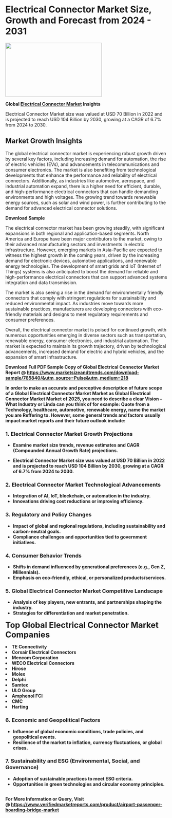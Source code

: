 <H1>Electrical Connector Market Size, Growth and Forecast from 2024 - 2031</H1><img class="aligncenter size-medium wp-image-584254" src="https://thirdeyenews.in/wp-content/uploads/2024/09/Global-Market-Research-300x168.jpeg" alt="" width="300" height="168" /><p><strong>Global&nbsp;<a href="https://www.marketsizeandtrends.com/download-sample/765840/&amp;utm_source=Pulse&amp;utm_medium=218">Electrical Connector Market</a> Insights</strong></p><p>Electrical Connector Market size was valued at USD 70 Billion in 2022 and is projected to reach USD 104 Billion by 2030, growing at a CAGR of 6.7% from 2024 to 2030.</p><p><h2>Market Growth Insights</h2> <p>The global electrical connector market is experiencing robust growth driven by several key factors, including increasing demand for automation, the rise of electric vehicles (EVs), and advancements in telecommunications and consumer electronics. The market is also benefiting from technological developments that enhance the performance and reliability of electrical connectors. Additionally, as industries like automotive, aerospace, and industrial automation expand, there is a higher need for efficient, durable, and high-performance electrical connectors that can handle demanding environments and high voltages. The growing trend towards renewable energy sources, such as solar and wind power, is further contributing to the demand for advanced electrical connector solutions.</p> <p><strong>Download Sample</strong></p> <p>The electrical connector market has been growing steadily, with significant expansions in both regional and application-based segments. North America and Europe have been major contributors to the market, owing to their advanced manufacturing sectors and investments in electric infrastructure. However, emerging markets in Asia-Pacific are expected to witness the highest growth in the coming years, driven by the increasing demand for electronic devices, automotive applications, and renewable energy technologies. The development of smart grids and IoT (Internet of Things) systems is also anticipated to boost the demand for reliable and high-performance electrical connectors that can support advanced systems integration and data transmission.</p> <p>The market is also seeing a rise in the demand for environmentally friendly connectors that comply with stringent regulations for sustainability and reduced environmental impact. As industries move towards more sustainable practices, manufacturers are developing connectors with eco-friendly materials and designs to meet regulatory requirements and consumer preferences.</p> <p>Overall, the electrical connector market is poised for continued growth, with numerous opportunities emerging in diverse sectors such as transportation, renewable energy, consumer electronics, and industrial automation. The market is expected to maintain its growth trajectory, driven by technological advancements, increased demand for electric and hybrid vehicles, and the expansion of smart infrastructure.</p> <p><strong></p><p><span class=""><strong>Download Full PDF Sample Copy of Global Electrical Connector Market Report</strong> @ <a href="https://www.marketsizeandtrends.com/download-sample/765840/&amp;utm_source=Pulse&amp;utm_medium=218" target="_blank">https://www.marketsizeandtrends.com/download-sample/765840/&amp;utm_source=Pulse&amp;utm_medium=218</a></span></p><p>In order to make an accurate and perceptive description of future scope of a Global&nbsp;Electrical Connector Market Market as Global&nbsp;Electrical Connector Market Market of 2025, you need to describe a clear Vision &ndash; What Industry or Linda can you think of for example: Quote from a Technology, healthcare, automotive, renewable energy, name the market you are Reffering to. However, some general trends and factors usually impact market reports and their future outlook include:</p><h3>1.&nbsp;<strong>Electrical Connector Market Growth Projections</strong></h3><ul><li>Examine market size trends, revenue estimates and CAGR (Compounded Annual Growth Rate) projections.</li><li><p>Electrical Connector Market size was valued at USD 70 Billion in 2022 and is projected to reach USD 104 Billion by 2030, growing at a CAGR of 6.7% from 2024 to 2030.</p></li></ul><h3>2.&nbsp;<strong>Electrical Connector Market Technological Advancements</strong></h3><ul><li>Integration of AI, IoT, blockchain, or automation in the industry.</li><li>Innovations driving cost reductions or improving efficiency.</li></ul><h3>3.&nbsp;<strong>Regulatory and Policy Changes</strong></h3><ul><li>Impact of global and regional regulations, including sustainability and carbon-neutral goals.</li><li>Compliance challenges and opportunities tied to government initiatives.</li></ul><h3>4.&nbsp;<strong>Consumer Behavior Trends</strong></h3><ul><li>Shifts in demand influenced by generational preferences (e.g., Gen Z, Millennials).</li><li>Emphasis on eco-friendly, ethical, or personalized products/services.</li></ul><h3>5.&nbsp;<strong>Global Electrical Connector Market Competitive Landscape</strong></h3><ul><li>Analysis of key players, new entrants, and partnerships shaping the industry.</li><li>Strategies for differentiation and market penetration.</li></ul><p data-pm-slice="1 1 []"><span style="color: inherit; font-family: inherit; font-size: 25px;">Top Global Electrical Connector Market Companies</span></p><div class="" data-test-id=""><p><li>TE Connectivity</li><li> Corsair Electrical Connectors</li><li> Mencom Corporation</li><li> WECO Electrical Connectors</li><li> Hirose</li><li> Molex</li><li> Delphi</li><li> Samtec</li><li> ULO Group</li><li> Amphenol FCI</li><li> CMC</li><li> Harting</li></p></div><h3>6.&nbsp;<strong>Economic and Geopolitical Factors</strong></h3><ul><li>Influence of global economic conditions, trade policies, and geopolitical events.</li><li>Resilience of the market to inflation, currency fluctuations, or global crises.</li></ul><h3>7.&nbsp;<strong>Sustainability and ESG (Environmental, Social, and Governance)</strong></h3><ul><li>Adoption of sustainable practices to meet ESG criteria.</li><li>Opportunities in green technologies and circular economy principles.</li></ul><h2><strong style="font-size: 14px;">For More Information or Query, Visit @&nbsp;</strong><a style="background-color: #ffffff; font-size: 14px;" href="https://www.marketsizeandtrends.com/report/electrical-connector-market/" target="_blank">https://www.verifiedmarketreports.com/product/airport-passenger-boarding-bridge-market</a></h2>
